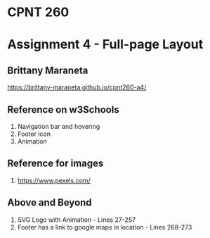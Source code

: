 # CPNT 260

# Assignment 4 - Full-page Layout

## Brittany Maraneta

https://brittany-maraneta.github.io/cpnt260-a4/

## Reference on w3Schools

1. Navigation bar and hovering
2. Footer icon
3. Animation

## Reference for images

1. https://www.pexels.com/

## Above and Beyond

1. SVG Logo with Animation - Lines 27-257
2. Footer has a link to google maps in location - Lines 268-273
